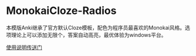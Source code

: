 # MonokaiCloze-Radios
本模版Anki继承了官方默认Cloze模板，配色为程序员最喜欢的Monokai风格。选项理论上可以添加无限个，答案自动高亮，最优体验为windows平台。

[使用说明传送门](https://zhuanlan.zhihu.com/p/24194695)